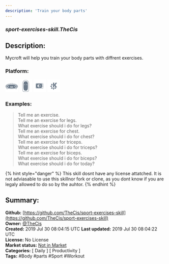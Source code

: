 ```yaml
---
description: 'Train your body parts'
---
```


### _sport-exercises-skill.TheCis_  
## Description:  
Mycroft will help you train your body parts with diffrent exercises.  
  
  
### Platform:  
 ![Mark I](../.gitbook/assets/mark-1-icon.png)  ![Mark II](../.gitbook/assets/mark-2-icon.png)  ![Picroft](../.gitbook/assets/picroft-icon.png)  ![plasmoid](../.gitbook/assets/kde.png)   
### Examples:  
> Tell me an exercise.  
> Tell me an exercise for legs.  
> What exercise should i do for legs?  
> Tell me an exercise for chest.  
> What exercise should i do for chest?  
> Tell me an exercise for triceps.  
> What exercise should i do for triceps?  
> Tell me an exercise for biceps.  
> What exercise should i do for biceps?  
> What exercise should i do for today?  
  
{% hint style="danger" %}
This skill dosnt have any license attatched. It is not adviasable to use this skillnor fork or clone, as you dont know if you are legaly allowed to do so by the auhtor.
{% endhint %}
  
## Summary:  
**Github:** [https://github.com/TheCis/sport-exercises-skill](https://github.com/TheCis/sport-exercises-skill)  
**Owner:** [@TheCis](https://github.com/TheCis)  
**Created:** 2019 Jul 30 08:04:15 UTC  **Last updated:** 2019 Jul 30 08:04:22 UTC  
**License:** No License  
**Market status:** [Not in Market](https://market.mycroft.ai/skill/)  
**Categories:** [ Daily ] [ Productivity ]   
**Tags:** \#Body \#parts \#Sport \#Workout   
